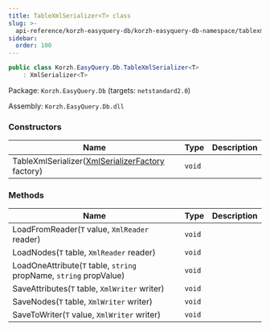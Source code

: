 ```yaml
---
title: TableXmlSerializer<T> class
slug: >-
  api-reference/korzh-easyquery-db/korzh-easyquery-db-namespace/tablexmlserializer-t--class
sidebar:
  order: 100
---
```


```csharp
public class Korzh.EasyQuery.Db.TableXmlSerializer<T>
    : XmlSerializer<T>

```
Package: `Korzh.EasyQuery.Db` (targets: `netstandard2.0`)

Assembly: `Korzh.EasyQuery.Db.dll`

### Constructors

| Name | Type | Description | 
| --- | --- | --- | 
| TableXmlSerializer([XmlSerializerFactory](/easyquery/docs/api-reference/korzh-easyquery/korzh-easyquery-namespace/xmlserializerfactory-class) factory) | `void` |  | 


### Methods

| Name | Type | Description | 
| --- | --- | --- | 
| LoadFromReader(`T` value, `XmlReader` reader) | `void` |  | 
| LoadNodes(`T` table, `XmlReader` reader) | `void` |  | 
| LoadOneAttribute(`T` table, `string` propName, `string` propValue) | `void` |  | 
| SaveAttributes(`T` table, `XmlWriter` writer) | `void` |  | 
| SaveNodes(`T` table, `XmlWriter` writer) | `void` |  | 
| SaveToWriter(`T` value, `XmlWriter` writer) | `void` |  |
